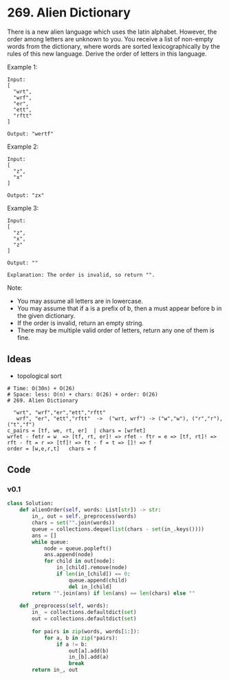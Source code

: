 # 269. Alien Dictionary


There is a new alien language which uses the latin alphabet. However, the order among letters are unknown to you. You receive a list of non-empty words from the dictionary, where words are sorted lexicographically by the rules of this new language. Derive the order of letters in this language.

Example 1:

```
Input:
[
  "wrt",
  "wrf",
  "er",
  "ett",
  "rftt"
]

Output: "wertf"
```

Example 2:

```
Input:
[
  "z",
  "x"
]

Output: "zx"
```

Example 3:

```
Input:
[
  "z",
  "x",
  "z"
] 

Output: "" 

Explanation: The order is invalid, so return "".
```


Note:

* You may assume all letters are in lowercase.
* You may assume that if a is a prefix of b, then a must appear before b in the given dictionary.
* If the order is invalid, return an empty string.
* There may be multiple valid order of letters, return any one of them is fine.


## Ideas

- topological sort

```
# Time: O(30n) + O(26)
# Space: less: O(n) + chars: O(26) + order: O(26)
# 269. Alien Dictionary

  "wrt", "wrf","er","ett","rftt"
   wrf", "er", "ett","rftt"  ->  ("wrt, wrf") -> ("w","w"), ("r","r"),("t","f")
c_pairs = [tf, we, rt, er]  | chars = [wrfet]
wrfet - fetr = w  => [tf, rt, er]! => rfet - ftr = e => [tf, rt]! => rft - ft = r => [tf]! => ft - f = t => []! => f
order = [w,e,r,t]   chars = f
```

## Code

### v0.1 

``` python
class Solution:
    def alienOrder(self, words: List[str]) -> str:        
        in_, out = self._preprocess(words)
        chars = set("".join(words))
        queue = collections.deque(list(chars - set(in_.keys())))
        ans = []
        while queue:
            node = queue.popleft()
            ans.append(node)
            for child in out[node]:
                in_[child].remove(node)
                if len(in_[child]) == 0:
                    queue.append(child)
                    del in_[child]
        return "".join(ans) if len(ans) == len(chars) else ""
    
    def _preprocess(self, words):
        in_ = collections.defaultdict(set)
        out = collections.defaultdict(set)
        
        for pairs in zip(words, words[1:]):
            for a, b in zip(*pairs):
                if a != b:
                    out[a].add(b)
                    in_[b].add(a)
                    break 
        return in_, out
```